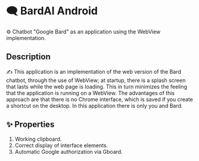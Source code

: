 # 🗨️ BardAI Android
⚙️ Chatbot "Google Bard" as an application using the WebView implementation.
## Description
✍️ This application is an implementation of the web version of the Bard chatbot, through the use of WebView; at startup, there is a splash screen that lasts while the web page is loading.
 This in turn minimizes the feeling that the application is running on a WebView.
 The advantages of this approach are that there is no Chrome interface, which is saved if you create a shortcut on the desktop.  In this application there is only you and Bard.
## ✨ Properties
1. Working clipboard.
2. Correct display of interface elements.
3. Automatic Google authorization via Gboard.
